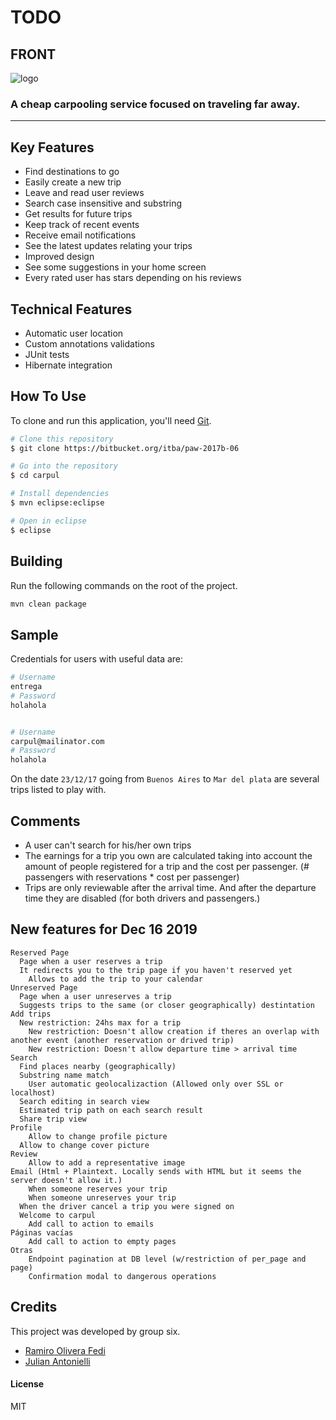 # TODO

## FRONT

![logo](http://pawserver.it.itba.edu.ar/paw-2017b-6/logo.52b8927a.png)

### A cheap carpooling service focused on traveling far away.

---

## Key Features

- Find destinations to go
- Easily create a new trip
- Leave and read user reviews
- Search case insensitive and substring
- Get results for future trips
- Keep track of recent events
- Receive email notifications
- See the latest updates relating your trips
- Improved design
- See some suggestions in your home screen
- Every rated user has stars depending on his reviews

## Technical Features

- Automatic user location
- Custom annotations validations
- JUnit tests
- Hibernate integration

## How To Use

To clone and run this application, you'll need [Git](https://git-scm.com).

```bash
# Clone this repository
$ git clone https://bitbucket.org/itba/paw-2017b-06

# Go into the repository
$ cd carpul

# Install dependencies
$ mvn eclipse:eclipse

# Open in eclipse
$ eclipse
```

## Building

Run the following commands on the root of the project.

```bash
mvn clean package
```

## Sample

Credentials for users with useful data are:

```bash
# Username
entrega
# Password
holahola


# Username
carpul@mailinator.com
# Password
holahola
```

On the date `23/12/17` going from `Buenos Aires` to `Mar del plata` are several trips listed to play with.

## Comments

- A user can't search for his/her own trips
- The earnings for a trip you own are calculated taking into account the amount of people registered for a trip and the cost per passenger. (# passengers with reservations \* cost per passenger)
- Trips are only reviewable after the arrival time. And after the departure time they are disabled (for both drivers and passengers.)

## New features for Dec 16 2019

```
Reserved Page
  Page when a user reserves a trip
  It redirects you to the trip page if you haven't reserved yet
	Allows to add the trip to your calendar
Unreserved Page
  Page when a user unreserves a trip
  Suggests trips to the same (or closer geographically) destintation
Add trips
  New restriction: 24hs max for a trip
	New restriction: Doesn't allow creation if theres an overlap with another event (another reservation or drived trip)
	New restriction: Doesn't allow departure time > arrival time
Search
  Find places nearby (geographically)
  Substring name match
	User automatic geolocalizaction (Allowed only over SSL or localhost)
  Search editing in search view
  Estimated trip path on each search result
  Share trip view
Profile
	Allow to change profile picture
  Allow to change cover picture
Review
	Allow to add a representative image
Email (Html + Plaintext. Locally sends with HTML but it seems the server doesn't allow it.)
	When someone reserves your trip
	When someone unreserves your trip
  When the driver cancel a trip you were signed on
  Welcome to carpul
	Add call to action to emails
Páginas vacías
	Add call to action to empty pages
Otras
	Endpoint pagination at DB level (w/restriction of per_page and page)
	Confirmation modal to dangerous operations
```

## Credits

This project was developed by group six.

- [Ramiro Olivera Fedi](https://github.com/ramadis)
- [Julian Antonielli](https://github.com/jjant)

#### License

MIT
